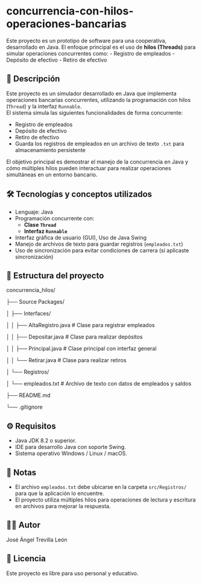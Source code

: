 # concurrencia-con-hilos-operaciones-bancarias
Este proyecto es un prototipo de software para una cooperativa, desarrollado en Java. El enfoque principal es el uso de **hilos (Threads)** para simular operaciones concurrentes como:  - Registro de empleados - Depósito de efectivo - Retiro de efectivo

## 📄 Descripción

Este proyecto es un simulador desarrollado en Java que implementa operaciones bancarias concurrentes, utilizando la programación con hilos (`Thread`) y la interfaz `Runnable`.  
El sistema simula las siguientes funcionalidades de forma concurrente:

- Registro de empleados
- Depósito de efectivo
- Retiro de efectivo
- Guarda los registros de empleados en un archivo de texto `.txt` para almacenamiento persistente

El objetivo principal es demostrar el manejo de la concurrencia en Java y cómo múltiples hilos pueden interactuar para realizar operaciones simultáneas en un entorno bancario.

## 🛠️ Tecnologías y conceptos utilizados

- Lenguaje: Java
- Programación concurrente con:  
  - **Clase `Thread`**  
  - **Interfaz `Runnable`**
- Interfaz gráfica de usuario (GUI), Uso de Java Swing
- Manejo de archivos de texto para guardar registros (`empleados.txt`)
- Uso de sincronización para evitar condiciones de carrera (si aplicaste sincronización)

## 📂 Estructura del proyecto

concurrencia_hilos/

├── Source Packages/

│ ├── Interfaces/

│ │ ├── AltaRegistro.java # Clase para registrar empleados

│ │ ├── Depositar.java # Clase para realizar depósitos

│ │ ├── Principal.java # Clase principal con interfaz general

│ │ └── Retirar.java # Clase para realizar retiros

│ └── Registros/

│ └── empleados.txt # Archivo de texto con datos de empleados y saldos

├── README.md

└── .gitignore

## ⚙️ Requisitos

- Java JDK 8.2 o superior.
- IDE para desarrollo Java con soporte Swing.
- Sistema operativo Windows / Linux / macOS.

## 📝 Notas

- El archivo `empleados.txt` debe ubicarse en la carpeta `src/Registros/` para que la aplicación lo encuentre.
- El proyecto utiliza múltiples hilos para operaciones de lectura y escritura en archivos para mejorar la respuesta.

## 👨‍💻  Autor

José Ángel Trevilla León

## 📄 Licencia

Este proyecto es libre para uso personal y educativo.


